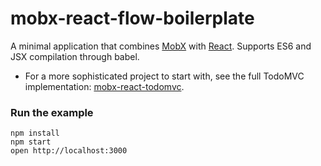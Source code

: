 mobx-react-flow-boilerplate
=====================

A minimal application that combines [MobX](https://mobxjs.github.io/mobx) with [React](https://facebook.github.io/react).
Supports ES6 and JSX compilation through babel.

* For a more sophisticated project to start with, see the full TodoMVC implementation: [mobx-react-todomvc](https://github.com/mobxjs/mobx-react-todomvc).

### Run the example

```
npm install
npm start
open http://localhost:3000
```